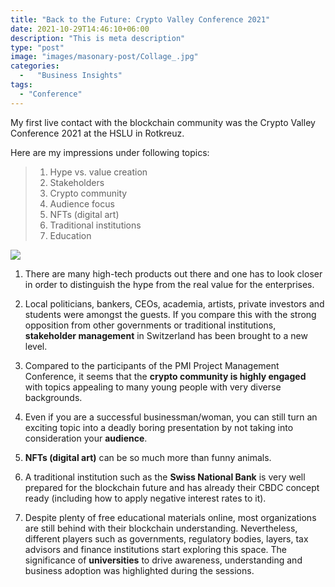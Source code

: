 ```yaml
---
title: "Back to the Future: Crypto Valley Conference 2021"
date: 2021-10-29T14:46:10+06:00
description: "This is meta description"
type: "post"
image: "images/masonary-post/Collage_.jpg"
categories: 
  -   "Business Insights"
tags:
  - "Conference"
---
```


My first live contact with the blockchain community was the Crypto Valley Conference 2021 at the HSLU in Rotkreuz. 








Here are my impressions under following topics:


> 1. Hype vs. value creation
> 1. Stakeholders
> 2. Crypto community
> 3. Audience focus 
> 4. NFTs (digital art) 
> 5. Traditional institutions 
> 6. Education


![](../images/post-img.jpg)


1. There are many high-tech products out there and one has to look closer in order to distinguish the hype from the real value for the enterprises.   

1. Local politicians, bankers, CEOs, academia, artists, private investors and students were amongst the guests. If you compare this with the strong opposition from other governments or traditional institutions, **stakeholder management** in Switzerland has been brought to a new level.   

2. Compared to the participants of the PMI Project Management Conference, it seems that the **crypto community is highly engaged** with topics appealing to many young people with very diverse backgrounds. 

3. Even if you are a successful businessman/woman, you can still turn an exciting topic into a deadly boring presentation by not taking into consideration your **audience**.  

4. **NFTs (digital art)** can be so much more than funny animals.

5. A traditional institution such as the **Swiss National Bank** is very well prepared for the blockchain future and has already their CBDC concept ready (including how to apply negative interest rates to it). 

6. Despite plenty of free educational materials online, most organizations are still behind with their blockchain understanding. Nevertheless, different players such as governments, regulatory bodies, layers, tax advisors and finance institutions start exploring this space. The significance of **universities** to drive awareness, understanding and business adoption was highlighted during the sessions. 

